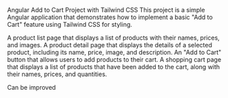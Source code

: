 Angular Add to Cart Project with Tailwind CSS
This project is a simple Angular application that demonstrates how to implement a basic "Add to Cart" feature using Tailwind CSS for styling.

A product list page that displays a list of products with their names, prices, and images.
A product detail page that displays the details of a selected product, including its name, price, image, and description.
An "Add to Cart" button that allows users to add products to their cart.
A shopping cart page that displays a list of products that have been added to the cart, along with their names, prices, and quantities.

Can be improved 
